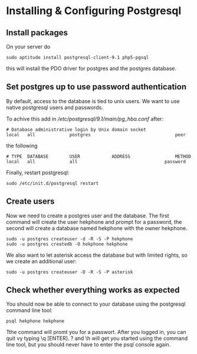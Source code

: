 # Installing & Configuring Postgresql
## Install packages
On your server do

    sudo aptitude install postgresql-client-9.1 php5-pgsql

this will install the PDO driver for postgres and the postgres database.

## Set postgres up to use password authentication
By default, access to the database is tied to unix users. We want to
use native postgresql users and passwords.

To achive this add in */etc/postgresql/9.1/main/pg_hba.conf* after:

    # Database administrative login by Unix domain socket
    local   all             postgres                                peer

the following 

    # TYPE  DATABASE        USER            ADDRESS                 METHOD
    local   all             all             		            password

Finally, restart postgresql:

    sudo /etc/init.d/postgresql restart

## Create users
Now we need to create a postgres user and the database. The first command
will create the user hekphone and prompt for a password, the second will
create a database named hekphone with the owner hekphone.

    sudo -u postgres createuser -d -R -S -P hekphone
    sudo -u postgres createdb -O hekphone hekphone

We also want to let asterisk access the database but with limited rights, so we
create an additional user:

    sudo -u postgres createuser -D -R -S -P asterisk

## Check whether everything works as expected
You should now be able to connect to your database using the postgresql
command line tool:

    psql hekphone hekphone

Tthe command will promt you for a passwort. After you logged in, you can quit
vy typing \q [ENTER]. \? and \h will get you started using the command line
tool, but you should never have to enter the psql console again.